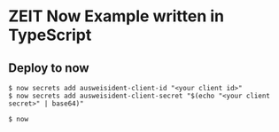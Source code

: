 # ZEIT Now Example written in TypeScript

## Deploy to now

```
$ now secrets add ausweisident-client-id "<your client id>"
$ now secrets add ausweisident-client-secret "$(echo "<your client secret>" | base64)"

$ now
```

